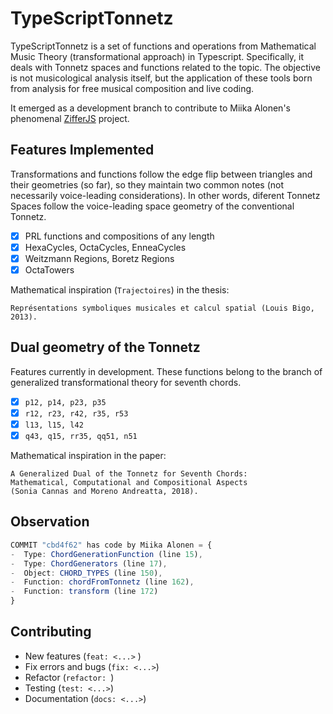# TypeScriptTonnetz

TypeScriptTonnetz is a set of functions and operations from Mathematical Music Theory (transformational approach) in Typescript. Specifically, it deals with Tonnetz spaces and functions related to the topic.
The objective is not musicological analysis itself, but the application of these tools born from analysis for free musical composition and live coding.

It emerged as a development branch to contribute to Miika Alonen's phenomenal [ZifferJS](https://github.com/amiika/zifferjs) project.

## Features Implemented

Transformations and functions follow the edge flip between triangles and their geometries (so far), so they maintain two common notes (not necessarily voice-leading considerations). In other words, diferent Tonnetz Spaces follow the voice-leading space geometry of the conventional Tonnetz.

-   [x] PRL functions and compositions of any length
-   [x] HexaCycles, OctaCycles, EnneaCycles
-   [x] Weitzmann Regions, Boretz Regions
-   [x] OctaTowers

Mathematical inspiration (`Trajectoires`) in the thesis:
```
Représentations symboliques musicales et calcul spatial (Louis Bigo, 2013).
```

## Dual geometry of the Tonnetz

Features currently in development. These functions belong to the branch of generalized transformational theory for seventh chords.

-   [x] `p12, p14, p23, p35`
-   [x] `r12, r23, r42, r35, r53`
-   [x] `l13, l15, l42`
-   [x] `q43, q15, rr35, qq51, n51`

Mathematical inspiration in the paper:

```
A Generalized Dual of the Tonnetz for Seventh Chords:
Mathematical, Computational and Compositional Aspects
(Sonia Cannas and Moreno Andreatta, 2018).
```

## Observation

```ts
COMMIT "cbd4f62" has code by Miika Alonen = {
-  Type: ChordGenerationFunction (line 15),
-  Type: ChordGenerators (line 17),
-  Object: CHORD_TYPES (line 150),
-  Function: chordFromTonnetz (line 162),
-  Function: transform (line 172)
}
```
## Contributing

-  New features (`feat: <...>` )
-  Fix errors and bugs (`fix: <...>`)
-  Refactor (`refactor: `)
-  Testing (`test: <...>`)
-  Documentation (`docs: <...>`)
